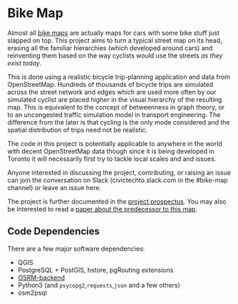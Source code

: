 # Bike Map

Almost all [bike maps](https://en.wikipedia.org/wiki/Bicycle_map) are actually maps for cars with some bike stuff just slapped on top. This project aims to turn a typical street map on its head, erasing all the familiar hierarchies (which developed around cars) and reinventing them based on the way cyclists would use the streets _as they exist today_. 

This is done using a realistic bicycle trip-planning application and data from OpenStreetMap. Hundreds of thousands of bicycle trips are simulated across the street network and edges which are used more often by our simulated cyclist are placed higher in the visual hierarchy of the resulting map. This is equivalent to the concept of betweenness in graph theory, or to an uncongested traffic simulation model in transport engineering. The difference from the later is that cycling is the only mode considered and the spatial distribution of trips need not be realistic. 

The code in this project is potentially applicable to anywhere in the world with decent OpenStreetMap data though since it is being developed in Toronto it will necessarily first try to tackle local scales and and issues. 

Anyone interested in discussing the project, contributing, or raising an issue can join the conversation on Slack (civictechto.slack.com in the #bike-map channel) or leave an issue here. 

The project is further documented in the [project prospectus](prospectus/prospectus.pdf). You may also be interested to read a [paper about the predecessor to this map](http://cartographicperspectives.org/index.php/journal/article/view/1243/1414). 

## Code Dependencies
There are a few major software dependencies:
- QGIS
- PostgreSQL + PostGIS, hstore, pgRouting extensions
- [OSRM-backend](https://github.com/Project-OSRM/osrm-backend)
- Python3 (and `psycopg2`,`requests`,`json` and a few others) 
- osm2psql
